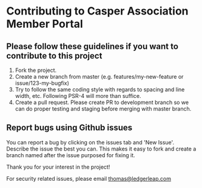 # Contributing to Casper Association Member Portal

## Please follow these guidelines if you want to contribute to this project

1. Fork the project.
1. Create a new branch from master (e.g. features/my-new-feature or issue/123-my-bugfix)
1. Try to follow the same coding style with regards to spacing and line width, etc. Following PSR-4 will more than suffice.
1. Create a pull request. Please create PR to development branch so we can do proper testing and staging before merging with master branch.

## Report bugs using Github issues

You can report a bug by clicking on the issues tab and 'New Issue'. Describe the issue the best you can. This makes it easy to fork and create a branch named after the issue purposed for fixing it.

Thank you for your interest in the project!

For security related issues, please email thomas@ledgerleap.com
